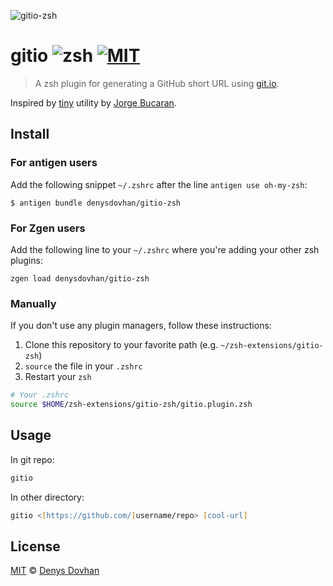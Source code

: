 ![gitio-zsh](./preview.png)

# gitio ![zsh][zsh] [![MIT][mit-img]][mit-url]

> A zsh plugin for generating a GitHub short URL using [git.io](https://git.io).

Inspired by [tiny](https://github.com/fishery/tiny) utility by [Jorge Bucaran](https://github.com/bucaran).

## Install

### For antigen users

Add the following snippet `~/.zshrc` after the line `antigen use oh-my-zsh`:

```
$ antigen bundle denysdovhan/gitio-zsh
```

### For Zgen users

Add the following line to your `~/.zshrc` where you're adding your other zsh plugins:

```
zgen load denysdovhan/gitio-zsh
```

### Manually

If you don't use any plugin managers, follow these instructions:

1. Clone this repository to your favorite path (e.g. `~/zsh-extensions/gitio-zsh`)
2. `source` the file in your `.zshrc`
3. Restart your `zsh`

```sh
# Your .zshrc
source $HOME/zsh-extensions/gitio-zsh/gitio.plugin.zsh
```

## Usage

In git repo:

```zsh
gitio
```

In other directory:

```zsh
gitio <[https://github.com/]username/repo> [cool-url]
```

## License

[MIT][mit-url] © [Denys Dovhan](http://denysdovhan.com)

<!-- Reference -->

[zsh]: https://img.shields.io/badge/shell-zsh-brightgreen.svg?style=flat-square

[mit-img]: https://img.shields.io/badge/License-MIT-707070.svg?style=flat-square
[mit-url]: http://opensource.org/licenses/MIT
